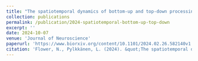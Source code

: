 ```yaml
---
title: "The spatiotemporal dynamics of bottom-up and top-down processing during at-a-glance reading"
collection: publications
permalink: /publication/2024-spatiotemporal-bottom-up-top-down
excerpt: ''
date: 2024-10-07
venue: 'Journal of Neuroscience'
paperurl: 'https://www.biorxiv.org/content/10.1101/2024.02.26.582140v1'
citation: 'Flower, N., Pylkkänen, L. (2024). &quot;The spatiotemporal dynamics of bottom-up and top-down processing during at-a-glance reading.&quot; <i>Journal of Neuroscience</i>. (accepted).'
---
```

